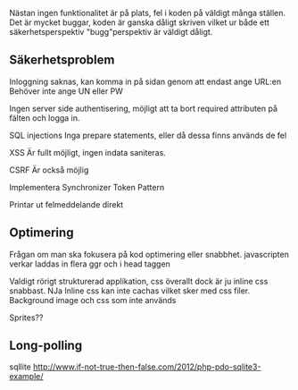 Nästan ingen funktionalitet är på plats, fel i koden på väldigt många ställen. Det är mycket buggar, koden är ganska dåligt skriven vilket ur både ett säkerhetsperspektiv "bugg"perspektiv är väldigt dåligt.

Säkerhetsproblem
-----------------------
Inloggning saknas, kan komma in på sidan genom att endast ange URL:en
Behöver inte ange UN eller PW

Ingen server side authentisering, möjligt att ta bort required attributen på fälten och logga in. 

SQL injections 
Inga prepare statements, eller då dessa finns används de fel

XSS 
Är fullt möjligt, ingen indata saniteras. 

CSRF
Är också möjlig



Implementera
Synchronizer Token Pattern

Printar ut felmeddelande direkt

Optimering
------------------------
Frågan om man ska fokusera på kod optimering eller snabbhet. 
javascripten verkar laddas in flera ggr och i head taggen

Valdigt rörigt strukturerad applikation, css överallt dock är ju inline css snabbast. NJa 
Inline css kan inte cachas vilket sker med css filer. 
Background image och css som inte används

Sprites??  

Long-polling
-------------------------



sqllite
http://www.if-not-true-then-false.com/2012/php-pdo-sqlite3-example/